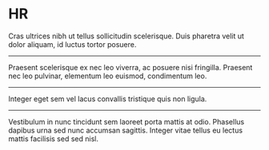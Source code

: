 # HR

Cras ultrices nibh ut tellus sollicitudin scelerisque.
Duis pharetra velit ut dolor aliquam, id luctus tortor posuere.

---


Praesent scelerisque ex nec leo viverra, ac posuere nisi fringilla.
Praesent nec leo pulvinar, elementum leo euismod, condimentum leo.

***

Integer eget sem vel lacus convallis tristique quis non ligula.

_________________

Vestibulum in nunc tincidunt sem laoreet porta mattis at odio.
Phasellus dapibus urna sed nunc accumsan sagittis.
Integer vitae tellus eu lectus mattis facilisis sed sed nisl.

